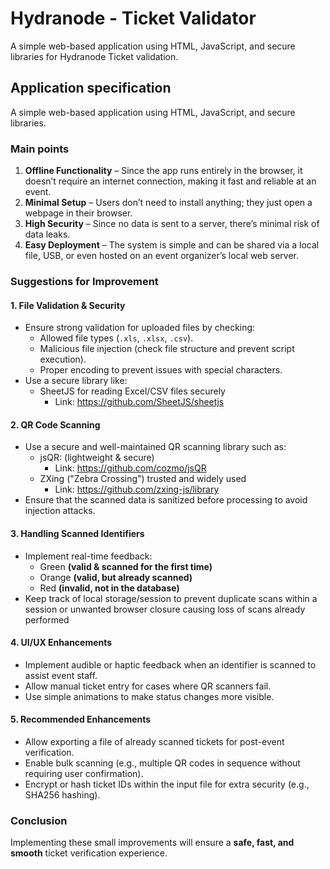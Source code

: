 # Hydranode - Ticket Validator

A simple web-based application using HTML, JavaScript, and secure libraries for Hydranode Ticket validation.

## Application specification

A simple web-based application using HTML, JavaScript, and secure libraries.

### **Main points**

1. **Offline Functionality** – Since the app runs entirely in the browser, it doesn’t require an internet connection, making it fast and reliable at an event.
2. **Minimal Setup** – Users don’t need to install anything; they just open a webpage in their browser.
3. **High Security** – Since no data is sent to a server, there’s minimal risk of data leaks.
4. **Easy Deployment** – The system is simple and can be shared via a local file, USB, or even hosted on an event organizer’s local web server.

### Suggestions for Improvement

#### 1. File Validation & Security

- Ensure strong validation for uploaded files by checking:
  - Allowed file types (`.xls`, `.xlsx`, `.csv`).
  - Malicious file injection (check file structure and prevent script execution).
  - Proper encoding to prevent issues with special characters.
- Use a secure library like:
  - SheetJS for reading Excel/CSV files securely
    - Link: https://github.com/SheetJS/sheetjs

#### 2. QR Code Scanning

- Use a secure and well-maintained QR scanning library such as:
  - jsQR: (lightweight & secure)
    - Link: https://github.com/cozmo/jsQR
  - ZXing ("Zebra Crossing") trusted and widely used
    - Link: https://github.com/zxing-js/library
- Ensure that the scanned data is sanitized before processing to avoid injection attacks.

#### 3. Handling Scanned Identifiers

- Implement real-time feedback:
  - Green **(valid & scanned for the first time)**
  - Orange **(valid, but already scanned)**
  - Red **(invalid, not in the database)**
- Keep track of local storage/session to prevent duplicate scans within a session or unwanted browser closure causing loss of scans already performed

#### 4. UI/UX Enhancements

- Implement audible or haptic feedback when an identifier is scanned to assist event staff.
- Allow manual ticket entry for cases where QR scanners fail.
- Use simple animations to make status changes more visible.

#### 5. Recommended Enhancements

- Allow exporting a file of already scanned tickets for post-event verification.
- Enable bulk scanning (e.g., multiple QR codes in sequence without requiring user confirmation).
- Encrypt or hash ticket IDs within the input file for extra security (e.g., SHA256 hashing).

### Conclusion

Implementing these small improvements will ensure a **safe, fast, and smooth** ticket verification experience.
